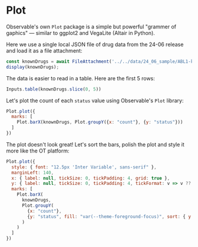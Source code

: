 # Plot

Observable's own `Plot` package is a simple but powerful "grammer of gaphics" &mdash; similar to ggplot2 and VegaLite (Altair in Python).

Here we use a single local JSON file of drug data from the 24-06 release and load it as a file attachment:

```js echo display
const knownDrugs = await FileAttachment('../../data/24_06_sample/ABL1-known-drugs.json').json();
display(knownDrugs);
```

The data is easier to read in a table. Here are the first 5 rows:

```js echo
Inputs.table(knownDrugs.slice(0, 5))
```

Let's plot the count of each `status` value using Observable's `Plot` library:

```js echo
Plot.plot({
  marks: [
    Plot.barX(knownDrugs, Plot.groupY({x: "count"}, {y: "status"}))
  ]
})
```

The plot doesn't look great! Let's sort the bars, polish the plot and style it more like the OT platform:

```js echo
Plot.plot({
  style: { font: "12.5px 'Inter Variable', sans-serif" }, 
  marginLeft: 140,
  x: { label: null, tickSize: 0, tickPadding: 4, grid: true },
  y: { label: null, tickSize: 0, tickPadding: 4, tickFormat: v => v ?? "N/A", padding: 0.45 },
  marks: [
    Plot.barX(
      knownDrugs,
      Plot.groupY(
        {x: "count"},
        {y: "status", fill: "var(--theme-foreground-focus)", sort: { y: "-x" }}
      )
    )
  ]
})
```